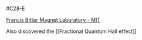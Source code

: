 #C28-E 

[Francis Bitter Magnet Laboratory - MIT](http://web.mit.edu/fbml/history.shtml)

Also discovered the [[Fractional Quantum Hall effect]]